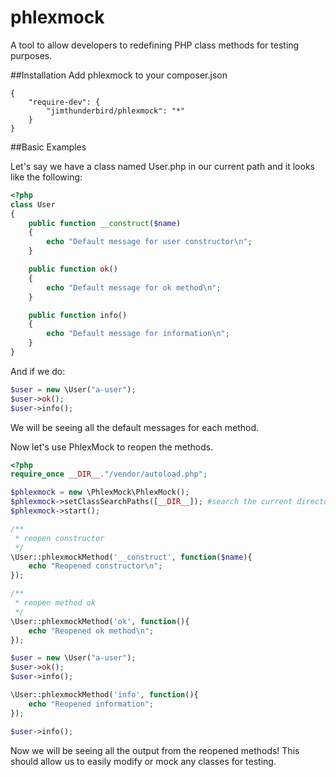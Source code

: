 # phlexmock
A tool to allow developers to redefining PHP class methods for testing purposes.

##Installation 
Add phlexmock to your composer.json 
```
{
    "require-dev": {
        "jimthunderbird/phlexmock": "*"
    }
}
```

##Basic Examples 

Let's say we have a class named User.php in our current path and it looks like the following:
```php 
<?php 
class User 
{
    public function __construct($name)
    {
        echo "Default message for user constructor\n";
    }

    public function ok()
    {
        echo "Default message for ok method\n";
    }

    public function info()
    {
        echo "Default message for information\n";
    }
}
```

And if we do:
```php 
$user = new \User("a-user");
$user->ok();
$user->info();
```

We will be seeing all the default messages for each method.

Now let's use PhlexMock to reopen the methods.

```php 
<?php 
require_once __DIR__."/vendor/autoload.php";

$phlexmock = new \PhlexMock\PhlexMock();
$phlexmock->setClassSearchPaths([__DIR__]); #search the current directory for classes
$phlexmock->start();

/**
 * reopen constructor
 */
\User::phlexmockMethod('__construct', function($name){
    echo "Reopened constructor\n";
});

/**
 * reopen method ok
 */
\User::phlexmockMethod('ok', function(){
    echo "Reopened ok method\n";
});

$user = new \User("a-user");
$user->ok();
$user->info();

\User::phlexmockMethod('info', function(){
    echo "Reopened information";
});

$user->info();
```

Now we will be seeing all the output from the reopened methods! This should allow us to easily modify or mock any classes for testing.
